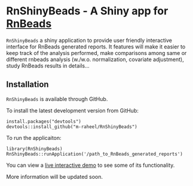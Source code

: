
RnShinyBeads - A Shiny app for [RnBeads](http://rnbeads.mpi-inf.mpg.de/)
===========================================================================

`RnShinyBeads` a shiny application to provide user friendly interactive interface for RnBeads generated reports. It features will make it easier to keep track of the analysis performed, make comparisons among same or different rnbeads analysis (w./w.o. normalization, covariate adjustment), study RnBeads results in details...


Installation
------------

`RnShinyBeads` is available through GitHub.

To install the latest development version from GitHub:

    install.packages("devtools")
    devtools::install_github("m-raheel/RnShinyBeads")

To run the applicaiton:

    library(RnShinyBeads)
    RnShinyBeads::runApplication('/path_to_RnBeads_generated_reports')
    
    
You can view a [live interactive
demo](http://internal.genetik.uni-sb.de/shiny/RnShinyBeads/) to see some of
its functionality.

More information will be updated soon.

